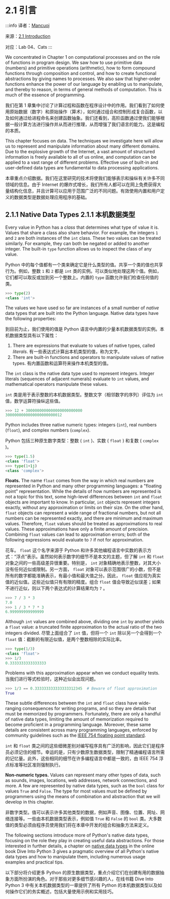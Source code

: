 # 2.1 引言

:::info
译者：[Mancuoj](https://github.com/mancuoj)

来源：[2.1 Introduction](http://composingprograms.com/pages/21-introduction.html)

对应：Lab 04、Cats
:::



We concentrated in Chapter 1 on computational processes and on the role of functions in program design. We saw how to use primitive data (numbers) and primitive operations (arithmetic), how to form compound functions through composition and control, and how to create functional abstractions by giving names to processes. We also saw that higher-order functions enhance the power of our language by enabling us to manipulate, and thereby to reason, in terms of general methods of computation. This is much of the essence of programming.

我们在第 1 章集中讨论了计算过程和函数在程序设计中的作用。我们看到了如何使用原始数据（数字）和原始操作（算术），如何通过组合和控制形成复合函数，以及如何通过给进程命名来创建函数抽象。我们还看到，高阶函数通过使我们能够根据一般计算方法进行操作并从而进行推理，从而增强了我们语言的能力。这是编程的本质。

This chapter focuses on data. The techniques we investigate here will allow us to represent and manipulate information about many different domains. Due to the explosive growth of the Internet, a vast amount of structured information is freely available to all of us online, and computation can be applied to a vast range of different problems. Effective use of built-in and user-defined data types are fundamental to data processing applications.

本章重点介绍数据。我们在这里研究的技术将使我们能够表示和操纵有关许多不同领域的信息。由于 Internet 的爆炸式增长，我们所有人都可以在网上免费获得大量结构化信息，并且计算可以应用于范围广泛的不同问题。有效使用内置和用户定义的数据类型是数据处理应用程序的基础。

## 2.1.1  Native Data Types 2.1.1 本机数据类型

Every value in Python has a *class* that determines what type of value it is. Values that share a class also share behavior. For example, the integers `1` and `2` are both instances of the `int` class. These two values can be treated similarly. For example, they can both be negated or added to another integer. The built-in `type` function allows us to inspect the class of any value.

Python 中的每个值都有一个类来确定它是什么类型的值。共享一个类的值也共享行为。例如，整数 `1` 和 `2` 都是 `int` 类的实例。可以类似地处理这两个值。例如，它们都可以取反或加到另一个整数上。内置的 `type` 函数允许我们检查任何值的类。

```py
>>> type(2)
<class 'int'>
```

The values we have used so far are instances of a small number of *native* data types that are built into the Python language. Native data types have the following properties:

到目前为止，我们使用的值是 Python 语言中内置的少量本机数据类型的实例。本机数据类型具有以下属性：

1. There are expressions that evaluate to values of native types, called *literals*.
    有一些表达式计算出本机类型的值，称为文字。
2. There are built-in functions and operators to manipulate values of native types.
    有内置函数和运算符来操作本机类型的值。

The `int` class is the native data type used to represent integers. Integer literals (sequences of adjacent numerals) evaluate to `int` values, and mathematical operators manipulate these values.

`int` 类是用于表示整数的本机数据类型。整数文字（相邻数字的序列）评估为 `int` 值，数学运算符操纵这些值。

```py
>>> 12 + 3000000000000000000000000
3000000000000000000000012
```

Python includes three native numeric types: integers (`int`), real numbers (`float`), and complex numbers (`complex`).

Python 包括三种原生数字类型：整数 ( `int` )、实数 ( `float` ) 和复数 ( `complex` )。

```py
>>> type(1.5)
<class 'float'>
>>> type(1+1j)
<class 'complex'>
```

**Floats.** The name `float` comes from the way in which real numbers are represented in Python and many other programming languages: a "floating point" representation. While the details of how numbers are represented is not a topic for this text, some high-level differences between `int` and `float` objects are important to know. In particular, `int` objects represent integers exactly, without any approximation or limits on their size. On the other hand, `float` objects can represent a wide range of fractional numbers, but not all numbers can be represented exactly, and there are minimum and maximum values. Therefore, `float` values should be treated as approximations to real values. These approximations have only a finite amount of precision. Combining `float` values can lead to approximation errors; both of the following expressions would evaluate to `7` if not for approximation.

花车。 `float` 这个名字来源于 Python 和许多其他编程语言中实数的表示方式：“浮点”表示。虽然如何表示数字的细节不是本文的主题，但了解 `int` 和 `float` 对象之间的一些高级差异很重要。特别是， `int` 对象精确地表示整数，对其大小没有任何近似或限制。另一方面， `float` 对象可以表示范围很广的小数，但不是所有的数字都能准确表示，有最小值和最大值之分。因此， `float` 值应视为真实值的近似值。这些近似值只有有限的精度。组合 `float` 值会导致近似误差；如果不进行近似，则以下两个表达式的计算结果均为 `7` 。

```py
>>> 7 / 3 * 3
7.0
>>> 1 / 3 * 7 * 3
6.999999999999999
```

Although `int` values are combined above, dividing one `int` by another yields a `float` value: a truncated finite approximation to the actual ratio of the two integers divided.
尽管上面组合了 `int` 值，但将一个 `int` 除以另一个会得到一个 `float` 值：截断的有限近似值，是两个整数相除的实际比率。

```py
>>> type(1/3)
<class 'float'>
>>> 1/3
0.3333333333333333
```

Problems with this approximation appear when we conduct equality tests.
当我们进行等式检验时，这种近似会出现问题。

```py
>>> 1/3 == 0.333333333333333312345  # Beware of float approximation
True
```

These subtle differences between the `int` and `float` class have wide-ranging consequences for writing programs, and so they are details that must be memorized by programmers. Fortunately, there are only a handful of native data types, limiting the amount of memorization required to become proficient in a programming language. Moreover, these same details are consistent across many programming languages, enforced by community guidelines such as the [IEEE 754 floating point standard](http://en.wikipedia.org/wiki/IEEE_floating_point).

`int` 和 `float` 类之间的这些细微差别对编写程序具有广泛的影响，因此它们是程序员必须记住的细节。幸运的是，只有少数原生数据类型，限制了精通编程语言所需的记忆量。此外，这些相同的细节在许多编程语言中都是一致的，由 IEEE 754 浮点标准等社区准则强制执行。

**Non-numeric types.** Values can represent many other types of data, such as sounds, images, locations, web addresses, network connections, and more. A few are represented by native data types, such as the `bool` class for values `True` and `False`. The type for most values must be defined by programmers using the means of combination and abstraction that we will develop in this chapter.

非数字类型。值可以表示许多其他类型的数据，例如声音、图像、位置、网址、网络连接等。一些由本机数据类型表示，例如值 `True` 和 `False` 的 `bool` 类。大多数值的类型必须由程序员使用我们将在本章中开发的组合和抽象方法来定义。

The following sections introduce more of Python's native data types, focusing on the role they play in creating useful data abstractions. For those interested in further details, a chapter on [native data types](http://getpython3.com/diveintopython3/native-datatypes.html) in the online book Dive Into Python 3 gives a pragmatic overview of all Python's native data types and how to manipulate them, including numerous usage examples and practical tips.

以下部分将介绍更多 Python 的原生数据类型，重点介绍它们在创建有用的数据抽象方面所扮演的角色。对于那些对更多细节感兴趣的人，在线书籍 Dive Into Python 3 中有关本机数据类型的一章提供了所有 Python 的本机数据类型以及如何操作它们的务实概述，包括大量使用示例和实用技巧。